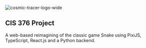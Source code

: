 ![cosmic-tracer-logo-wide](https://github.com/user-attachments/assets/3d8ddf66-b4eb-42eb-a59d-146c827937e5)

## CIS 376 Project

A web-based reimagining of the classic game Snake using PixiJS, TypeScript, React.js and a Python backend.
